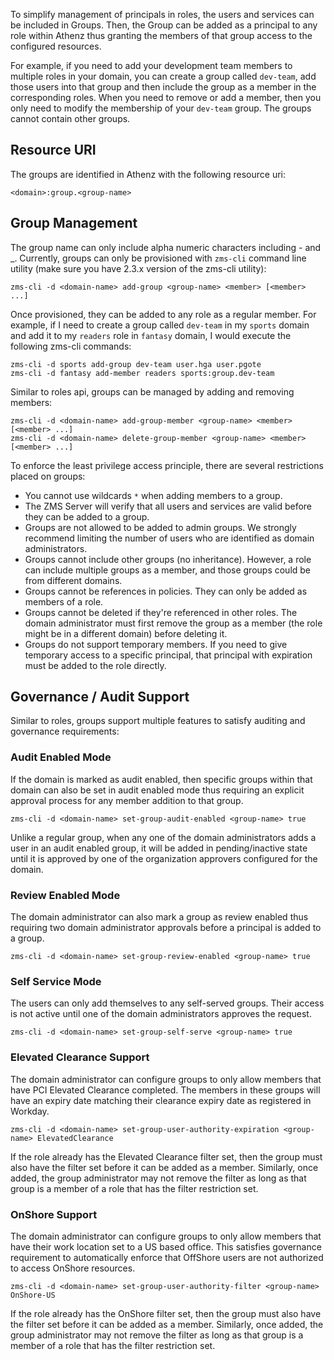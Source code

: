 To simplify management of principals in roles, the users and services can be included
in Groups. Then, the Group can be added as a principal to any role
within Athenz thus granting the members of that group access to the configured
resources.

For example, if you need to add your development team members to
multiple roles in your domain, you can create a group called `dev-team`, add
those users into that group and then include the group as a member in the
corresponding roles. When you need to remove or add a member, then you only
need to modify the membership of your `dev-team` group. The groups cannot
contain other groups.

## Resource URI

The groups are identified in Athenz with the following resource uri:

```
<domain>:group.<group-name>
```

## Group Management

The group name can only include alpha numeric characters including - and _. Currently,
groups can only be provisioned with `zms-cli` command line utility (make sure
you have 2.3.x version of the zms-cli utility):

```
zms-cli -d <domain-name> add-group <group-name> <member> [<member> ...]
```
    
Once provisioned, they can be added to any role as a regular member. For example,
if I need to create a group called `dev-team` in my `sports` domain and add it to
my `readers` role in `fantasy` domain, I would execute the following zms-cli commands:

```
zms-cli -d sports add-group dev-team user.hga user.pgote
zms-cli -d fantasy add-member readers sports:group.dev-team
```

Similar to roles api, groups can be managed by adding and removing members:

```
zms-cli -d <domain-name> add-group-member <group-name> <member> [<member> ...]
zms-cli -d <domain-name> delete-group-member <group-name> <member> [<member> ...]
```

To enforce the least privilege access principle, there are several restrictions placed on groups:

- You cannot use wildcards `*` when adding members to a group.
- The ZMS Server will verify that all users and services are valid before
  they can be added to a group.
- Groups are not allowed to be added to admin groups. We strongly recommend limiting
  the number of users who are identified as domain administrators.
- Groups cannot include other groups (no inheritance). However, a role can include
  multiple groups as a member, and those groups could be from different domains.
- Groups cannot be references in policies. They can only be added as members of a role.
- Groups cannot be deleted if they're referenced in other roles. The domain
  administrator must first remove the group as a member (the role might be in a different
  domain) before deleting it.
- Groups do not support temporary members. If you need to give temporary access to
  a specific principal, that principal with expiration must be added to the role directly.
  
## Governance / Audit Support

Similar to roles, groups support multiple features to satisfy auditing and governance requirements:

### Audit Enabled Mode

If the domain is marked as audit enabled, then specific groups within that domain can
also be set in audit enabled mode thus requiring an explicit approval process for any
member addition to that group.

```
zms-cli -d <domain-name> set-group-audit-enabled <group-name> true
```

Unlike a regular group, when any one of the domain administrators adds a user
in an audit enabled group, it will be added in pending/inactive state until it is
approved by one of the organization approvers configured for the domain.

### Review Enabled Mode

The domain administrator can also mark a group as review enabled thus requiring two
domain administrator approvals before a principal is added to a group.

```
zms-cli -d <domain-name> set-group-review-enabled <group-name> true
```

### Self Service Mode

The users can only add themselves to any self-served groups. Their access is not active
until one of the domain administrators approves the request.

```
zms-cli -d <domain-name> set-group-self-serve <group-name> true
```

### Elevated Clearance Support

The domain administrator can configure groups to only allow members that have PCI Elevated
Clearance completed. The members in these groups will have an expiry date matching their
clearance expiry date as registered in Workday.

```
zms-cli -d <domain-name> set-group-user-authority-expiration <group-name> ElevatedClearance
```

If the role already has the Elevated Clearance filter set, then the group must also have
the filter set before it can be added as a member. Similarly, once added, the group
administrator may not remove the filter as long as that group is a member of a role that
has the filter restriction set.

### OnShore Support

The domain administrator can configure groups to only allow members that have their
work location set to a US based office. This satisfies governance requirement to automatically
enforce that OffShore users are not authorized to access OnShore resources.

```
zms-cli -d <domain-name> set-group-user-authority-filter <group-name> OnShore-US
```

If the role already has the OnShore filter set, then the group must also have
the filter set before it can be added as a member. Similarly, once added, the group
administrator may not remove the filter as long as that group is a member of a role that
has the filter restriction set.
